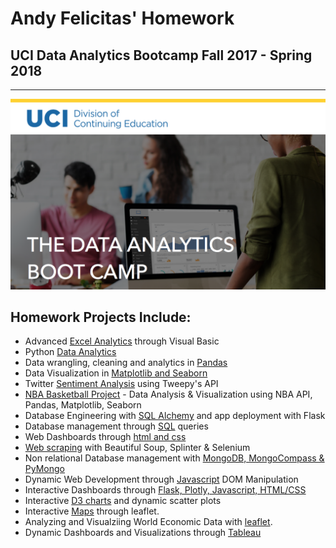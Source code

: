 
# Andy Felicitas' Homework 
## UCI Data Analytics Bootcamp Fall 2017 - Spring 2018

<hr>

![title](Images/uci3.png)

## Homework Projects Include:

* Advanced [Excel Analytics](https://github.com/ABFdata/Homework/tree/master/ExcelVisualBasic) through Visual Basic
* Python [Data Analytics](https://github.com/ABFdata/Homework/tree/master/PyChallenge)
* Data wrangling, cleaning and analytics in [Pandas](https://github.com/ABFdata/Homework/tree/master/HeroesofPymoli)
* Data Visualization in [Matplotlib and Seaborn](https://github.com/ABFdata/Homework/tree/master/Pyber)
* Twitter [Sentiment Analysis](https://github.com/ABFdata/Homework/tree/master/NewsMood) using Tweepy's API
* [NBA Basketball Project](https://github.com/lyniguez/Basketball-Project) - Data Analysis & Visualization using NBA API, Pandas, Matplotlib, Seaborn
* Database Engineering with [SQL Alchemy](https://github.com/ABFdata/Homework/tree/master/Squelize) and app deployment with Flask
* Database management through [SQL](https://github.com/ABFdata/Homework/tree/master/SQL) queries
* Web Dashboards through [html and css](https://github.com/ABFdata/ABFdashboard)
* [Web scraping](https://github.com/ABFdata/Homework/tree/master/Mars) with Beautiful Soup, Splinter & Selenium
* Non relational Database management with [MongoDB, MongoCompass & PyMongo](https://github.com/ABFdata/Homework/tree/master/Mars)
* Dynamic Web Development through [Javascript](https://github.com/ABFdata/Homework/tree/master/DynamicTable) DOM Manipulation
* Interactive Dashboards through [Flask, Plotly, Javascript, HTML/CSS](https://github.com/ABFdata/Homework/tree/master/BellyButtonBio/ABF_BBB_Dashboard)
* Interactive [D3 charts](https://github.com/ABFdata/Homework/tree/master/D3Chart/Instructions/Skeleton) and dynamic scatter plots
* Interactive [Maps](https://github.com/ABFdata/Homework/tree/master/Leaflet/ABFMap) through leaflet. 
* Analyzing and Visualziing World Economic Data with [leaflet](https://github.com/ucidatabootcamp-7/UCI-Project-02/tree/andy5).
* Dynamic Dashboards and Visualizations through [Tableau](https://github.com/ABFdata/Homework/tree/master/Tableau/CitiBike)


```python

```
